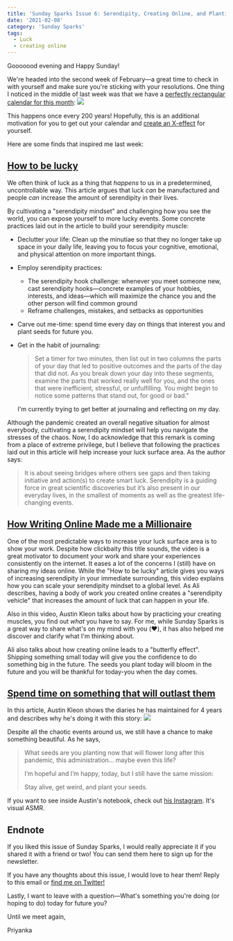 ```yaml
---
title: 'Sunday Sparks Issue 6: Serendipity, Creating Online, and Planting Seeds for Tomorrow'
date: '2021-02-08'
category: 'Sunday Sparks'
tags:
  - Luck
  - creating online
---
```


Gooooood evening and Happy Sunday!

We're headed into the second week of February—a great time to check in with yourself and make sure you're sticking with your resolutions. One thing I noticed in the middle of last week was that we have a [perfectly rectangular calendar for this month](https://austinkleon.com/2021/02/01/a-clean-four-weeks/):
![](https://austinkleon.com/wp-content/uploads/2021/02/practice-suck-less-28-days.jpg)

This happens once every 200 years! Hopefully, this is an additional motivation for you to get out your calendar and [create an X-effect](https://www.reddit.com/r/theXeffect/) for yourself.

Here are some finds that inspired me last week:

## [How to be lucky](https://psyche.co/guides/how-to-open-up-to-serendipity-and-create-your-own-luck)

We often think of luck as a thing that _happens_ to us in a predetermined, uncontrollable way. This article argues that luck _can_ be manufactured and people _can_ increase the amount of serendipity in their lives.

By cultivating a "serendipity mindset" and challenging how you see the world, you can expose yourself to more lucky events. Some concrete practices laid out in the article to build your serendipity muscle:

- Declutter your life: Clean up the minutiae so that they no longer take up space in your daily life, leaving you to focus your cognitive, emotional, and physical attention on more important things.
- Employ serendipity practices:
  - The serendipity hook challenge: whenever you meet someone new, cast serendipity hooks—concrete examples of your hobbies, interests, and ideas—which will maximize the chance you and the other person will find common ground
  - Reframe challenges, mistakes, and setbacks as opportunities
- Carve out me-time: spend time every day on things that interest you and plant seeds for future you.
- Get in the habit of journaling:

  > Set a timer for two minutes, then list out in two columns the parts of your day that led to positive outcomes and the parts of the day that did not. As you break down your day into these segments, examine the parts that worked really well for you, and the ones that were inefficient, stressful, or unfulfilling. You might begin to notice some patterns that stand out, for good or bad."

  I'm currently trying to get better at journaling and reflecting on my day.

Although the pandemic created an overall negative situation for almost everybody, cultivating a serendipity mindset will help you navigate the stresses of the chaos. Now, I do acknowledge that this remark is coming from a place of extreme privilege, but I believe that following the practices laid out in this article will help increase your luck surface area. As the author says:

> It is about seeing bridges where others see gaps and then taking initiative and action(s) to create smart luck. Serendipity is a guiding force in great scientific discoveries but it’s also present in our everyday lives, in the smallest of moments as well as the greatest life-changing events.

## [How Writing Online Made me a Millionaire](https://www.youtube.com/watch?v=vyVpRiqOvt4)

One of the most predictable ways to increase your luck surface area is to show your work. Despite how clickbaity this title sounds, the video is a great motivator to document your work and share your experiences consistently on the internet. It eases a lot of the concerns I (still) have on sharing my ideas online. While the "How to be lucky" article gives you ways of increasing serendipity in your immediate surrounding, this video explains how you can scale your serendipity mindset to a global level. As Ali describes, having a body of work _you_ created online creates a "serendipity vehicle" that increases the amount of luck that can happen in your life.

Also in this video, Austin Kleon talks about how by practicing your creating muscles, you find out _what_ you have to say. For me, while Sunday Sparks is a great way to share what's on my mind with you (❤️), it has also helped me discover and clarify what I'm thinking about.

Ali also talks about how creating online leads to a "butterfly effect". Shipping something small today will give you the confidence to do something big in the future. The seeds you plant today will bloom in the future and you will be thankful for today-you when the day comes.

## [Spend time on something that will outlast them](https://austinkleon.com/2021/01/20/spend-time-on-something-that-will-outlast-them/)

In this article, Austin Kleon shows the diaries he has maintained for 4 years and describes why he's doing it with this story:
![](https://austinkleon.com/wp-content/uploads/2021/01/Photo-Mar-23-2-34-32-PM-768x960-1.jpg)

Despite all the chaotic events around us, we still have a chance to make something beautiful. As he says,

> What seeds are you planting now that will flower long after this pandemic, this administration… maybe even this life?
>
> I’m hopeful and I’m happy, today, but I still have the same mission:
>
> Stay alive, get weird, and plant your seeds.

If you want to see inside Austin's notebook, check out [his Instagram](https://www.instagram.com/austinkleon). It's visual ASMR.

## Endnote

If you liked this issue of Sunday Sparks, I would really appreciate it if you shared it with a friend or two! You can send them here to sign up for the newsletter.

If you have any thoughts about this issue, I would love to hear them! Reply to this email or [find me on Twitter!](https://twitter.com/priconceptions)

Lastly, I want to leave with a question—What's something you're doing (or hoping to do) today for future you?

Until we meet again,

Priyanka
